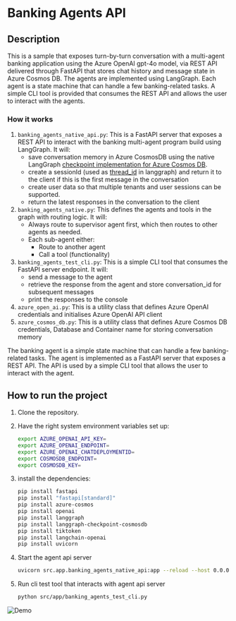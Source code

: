 # Banking Agents API

## Description

This is a sample that exposes turn-by-turn conversation with a multi-agent banking application using the Azure OpenAI gpt-4o model, via REST API delivered through FastAPI that stores chat history and message state in Azure Cosmos DB. The agents are implemented using LangGraph. Each agent is a state machine that can handle a few banking-related tasks. A simple CLI tool is provided that consumes the REST API and allows the user to interact with the agents. 

### How it works
1. `banking_agents_native_api.py`: This is a FastAPI server that exposes a REST API to interact with the banking multi-agent program build using LangGraph. It will:
   - save conversation memory in Azure CosmosDB using the native LangGraph [checkpoint implementation for Azure Cosmos DB](https://pypi.org/project/langgraph-checkpoint-cosmosdb/).
   - create a sessionId (used as [thread_id](https://langchain-ai.github.io/langgraph/concepts/persistence/#threads) in langgraph) and return it to the client if this is the first message in the conversation
   - create user data so that multiple tenants and user sessions can be supported.
   - return the latest responses in the conversation to the client
2. `banking_agents_native.py`: This defines the agents and tools in the graph with routing logic. It will:
   - Always route to supervisor agent first, which then routes to other agents as needed.
   - Each sub-agent either:
     - Route to another agent
     - Call a tool (functionality)
3. `banking_agents_test_cli.py`: This is a simple CLI tool that consumes the FastAPI server endpoint. It will:
   - send a message to the agent
   - retrieve the response from the agent and store conversation_id for subsequent messages
   - print the responses to the console
5. `azure_open_ai.py`: This is a utility class that defines Azure OpenAI credentials and initialises Azure OpenAI API client
6. `azure_cosmos_db.py`: This is a utility class that defines Azure Cosmos DB credentials, Database and Container name for storing conversation memory


The banking agent is a simple state machine that can handle a few banking-related tasks. The agent is implemented as a FastAPI server that exposes a REST API. The API is used by a simple CLI tool that allows the user to interact with the agent.

## How to run the project

1. Clone the repository.

2. Have the right system environment variables set up: 

    ```bash
    export AZURE_OPENAI_API_KEY=
    export AZURE_OPENAI_ENDPOINT=
    export AZURE_OPENAI_CHATDEPLOYMENTID=
    export COSMOSDB_ENDPOINT=
    export COSMOSDB_KEY=
    ```
3. install the dependencies:
    ```bash
    pip install fastapi
    pip install "fastapi[standard]"
    pip install azure-cosmos
    pip install openai
    pip install langgraph
    pip install langgraph-checkpoint-cosmosdb
    pip install tiktoken
    pip install langchain-openai
    pip install uvicorn
    ```
4. Start the agent api server
    ```bash
    uvicorn src.app.banking_agents_native_api:app --reload --host 0.0.0.0 --port 8000
    ```

5. Run cli test tool that interacts with agent api server
    ```bash
    python src/app/banking_agents_test_cli.py
    ```
![Demo](./media/demo.gif)
